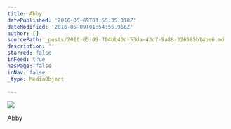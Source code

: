 ```yaml
---
title: Abby
datePublished: '2016-05-09T01:55:35.310Z'
dateModified: '2016-05-09T01:54:55.966Z'
author: []
sourcePath: _posts/2016-05-09-704bb40d-53da-43c7-9a88-326585b14be6.md
description: ''
starred: false
inFeed: true
hasPage: false
inNav: false
_type: MediaObject

---
```

![](https://the-grid-user-content.s3-us-west-2.amazonaws.com/585f2aa2-03cc-4d3f-afbb-985a92688f08.jpg)

Abby